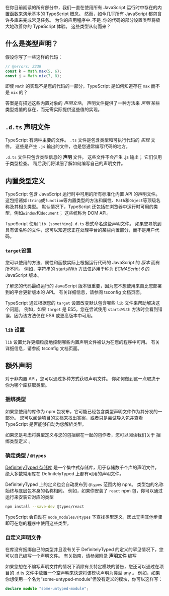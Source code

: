 
在你目前阅读的所有部分中，我们一直在使用所有 JavaScript 运行时中存在的内置函数来演示基本的 TypeScript 概念。
然而，如今几乎所有 JavaScript 都包含许多库来完成常见任务。
为你的应用程序中_不是_你的代码的部分设置类型将极大地改善你的 TypeScript 体验。
这些类型从何而来？
## 什么是类型声明？
假设你写了一些这样的代码：
```ts twoslash
// @errors: 2339
const k = Math.max(5, 6);
const j = Math.mix(7, 8);
```
即使 `Math` 的实现不是您的代码的一部分，TypeScript 是如何知道存在 `max` 而不是 `mix` 的？

答案是有描述这些内置对象的 _声明文件_。
声明文件提供了一种方法来 _声明_ 某些类型或值的存在，而无需实际提供这些值的实现。

## `.d.ts` 声明文件
TypeScript 有两种主要的文件。
`.ts` 文件是包含类型和可执行代码的 _实现_ 文件。
这些是产生 `.js` 输出的文件，也是您通常编写代码的地方。

`.d.ts` 文件只包含类型信息的 **声明** 文件。
这些文件不会产生 .js 输出； 它们仅用于类型检查。
稍后我们将详细了解如何编写自己的声明文件。
## 内置类型定义
TypeScript 包含 JavaScript 运行时中可用的所有标准化内置 API 的声明文件。
这包括诸如`string`或`function`等内置类型的方法和属性、`Math`和`Object`等顶级名称及其相关类型。
默认情况下，TypeScript 还包括在浏览器中运行时可用的类型，例如`window`和`document`； 这些统称为 DOM API。

TypeScript 使用 `lib.[something].d.ts` 模式命名这些声明文件。
如果您导航到具有该名称的文件，您可以知道您正在处理平台的某些内置部分，而不是用户代码。
### `target`设置

您可以使用的方法、属性和函数实际上根据运行代码的 JavaScript 的 _版本_ 而有所不同。
例如，字符串的 startsWith 方法仅适用于称为 _ECMAScript 6_ 的 JavaScript 版本。

了解您的代码最终运行的 JavaScript 版本很重要，因为您不想使用来自比您部署到的平台更新版本的 API。
 有关详细信息，请参阅  tsconfig  文档页面。

TypeScript 通过根据您的 `target` 设置改变默认包含哪些  `lib`  文件来帮助解决这个问题。
例如，如果 `target`  是 ES5，您在尝试使用 `startsWith`  方法时会看到错误，因为该方法仅在 ES6 或更高版本中可用。
### `lib` 设置

 `lib` 设置允许更细粒度地控制哪些内置声明文件被认为在您的程序中可用。
有关详细信息，请参阅  tsconfig  文档页面。
## 额外声明

对于非内置 API，您可以通过多种方式获取声明文件。
你如何做到这一点取决于你为哪个库获取类型。
### 捆绑类型

如果您使用的库作为 npm 包发布，它可能已经包含类型声明文件作为其分发的一部分。
您可以阅读项目的文档来找出答案，或者只是尝试导入包并查看 TypeScript 是否能够自动为您解析类型。

如果您是考虑将类型定义与您的包捆绑在一起的包作者，您可以阅读我们关于 捆绑类型定义 。
### 确定类型 / `@types`

[DefinitelyTyped 存储库](https://github.com/DefinitelyTyped/DefinitelyTyped/) 是一个集中式存储库，用于存储数千个库的声明文件。
绝大多数常用库在 DefinitelyTyped 上都有可用的声明文件。

DefinitelyTyped 上的定义也会自动发布到 `@types` 范围内的 npm。
类型包的名称始终与底层包本身的名称相同。
例如，如果你安装了 `react` npm 包，你可以通过运行来安装它对应的类型
```sh
npm install --save-dev @types/react
```
TypeScript 会自动在 `node_modules/@types` 下查找类型定义，因此无需其他步骤即可在您的程序中使用这些类型。
### 自定义声明文件

在库没有捆绑自己的类型并且没有关于 DefinitelyTyped 的定义的罕见情况下，您可以自己编写一个声明文件。
有关指南，请参阅附录  **声明文件** 编写 

如果您想在不编写声明文件的情况下消除有关特定模块的警告，您还可以通过在项目的 .d.ts 文件中放置一个空声明来快速将该模块声明为类型 any 。
例如，如果你想使用一个名为“some-untyped-module”但没有定义的模块，你可以这样写：
```ts twoslash
declare module "some-untyped-module";
```
